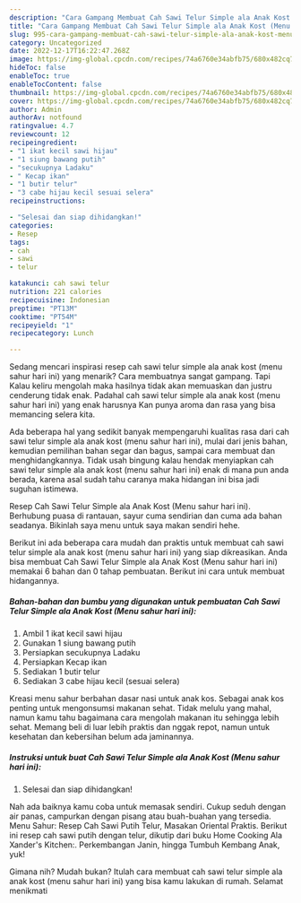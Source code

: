 ```yaml
---
description: "Cara Gampang Membuat Cah Sawi Telur Simple ala Anak Kost (Menu sahur hari ini) yang Enak Banget, Buat Buka Puasa Enak Banget"
title: "Cara Gampang Membuat Cah Sawi Telur Simple ala Anak Kost (Menu sahur hari ini) yang Enak Banget, Buat Buka Puasa Enak Banget"
slug: 995-cara-gampang-membuat-cah-sawi-telur-simple-ala-anak-kost-menu-sahur-hari-ini-yang-enak-banget-buat-buka-puasa-enak-banget
category: Uncategorized
date: 2022-12-17T16:22:47.268Z
image: https://img-global.cpcdn.com/recipes/74a6760e34abfb75/680x482cq70/cah-sawi-telur-simple-ala-anak-kost-menu-sahur-hari-ini-foto-resep-utama.jpg
hideToc: false
enableToc: true
enableTocContent: false
thumbnail: https://img-global.cpcdn.com/recipes/74a6760e34abfb75/680x482cq70/cah-sawi-telur-simple-ala-anak-kost-menu-sahur-hari-ini-foto-resep-utama.jpg
cover: https://img-global.cpcdn.com/recipes/74a6760e34abfb75/680x482cq70/cah-sawi-telur-simple-ala-anak-kost-menu-sahur-hari-ini-foto-resep-utama.jpg
author: Admin
authorAv: notfound
ratingvalue: 4.7
reviewcount: 12
recipeingredient:
- "1 ikat kecil sawi hijau"
- "1 siung bawang putih"
- "secukupnya Ladaku"
- " Kecap ikan"
- "1 butir telur"
- "3 cabe hijau kecil sesuai selera"
recipeinstructions:

- "Selesai dan siap dihidangkan!"
categories:
- Resep
tags:
- cah
- sawi
- telur

katakunci: cah sawi telur 
nutrition: 221 calories
recipecuisine: Indonesian
preptime: "PT13M"
cooktime: "PT54M"
recipeyield: "1"
recipecategory: Lunch

---
```



Sedang mencari inspirasi resep cah sawi telur simple ala anak kost (menu sahur hari ini) yang menarik? Cara membuatnya sangat gampang. Tapi Kalau keliru mengolah maka hasilnya tidak akan memuaskan dan justru cenderung tidak enak. Padahal cah sawi telur simple ala anak kost (menu sahur hari ini) yang enak harusnya Kan punya aroma dan rasa yang bisa memancing selera kita.


Ada beberapa hal yang sedikit banyak mempengaruhi kualitas rasa dari cah sawi telur simple ala anak kost (menu sahur hari ini), mulai dari jenis bahan, kemudian pemilihan bahan segar dan bagus, sampai cara membuat dan menghidangkannya. Tidak usah bingung kalau hendak menyiapkan cah sawi telur simple ala anak kost (menu sahur hari ini) enak di mana pun anda berada, karena asal sudah tahu caranya maka hidangan ini bisa jadi suguhan istimewa.

Resep Cah Sawi Telur Simple ala Anak Kost (Menu sahur hari ini). Berhubung puasa di rantauan, sayur cuma sendirian dan cuma ada bahan seadanya. Bikinlah saya menu untuk saya makan sendiri hehe.


Berikut ini ada beberapa cara mudah dan praktis untuk membuat cah sawi telur simple ala anak kost (menu sahur hari ini) yang siap dikreasikan. Anda bisa membuat Cah Sawi Telur Simple ala Anak Kost (Menu sahur hari ini) memakai 6 bahan dan 0 tahap pembuatan. Berikut ini cara untuk membuat hidangannya.

<!--inarticleads1-->

##### Bahan-bahan dan bumbu yang digunakan untuk pembuatan Cah Sawi Telur Simple ala Anak Kost (Menu sahur hari ini):

1. Ambil 1 ikat kecil sawi hijau
1. Gunakan 1 siung bawang putih
1. Persiapkan secukupnya Ladaku
1. Persiapkan  Kecap ikan
1. Sediakan 1 butir telur
1. Sediakan 3 cabe hijau kecil (sesuai selera)


Kreasi menu sahur berbahan dasar nasi untuk anak kos. Sebagai anak kos penting untuk mengonsumsi makanan sehat. Tidak melulu yang mahal, namun kamu tahu bagaimana cara mengolah makanan itu sehingga lebih sehat. Memang beli di luar lebih praktis dan nggak repot, namun untuk kesehatan dan kebersihan belum ada jaminannya. 

<!--inarticleads2-->

##### Instruksi untuk buat Cah Sawi Telur Simple ala Anak Kost (Menu sahur hari ini):


1. Selesai dan siap dihidangkan!

Nah ada baiknya kamu coba untuk memasak sendiri. Cukup seduh dengan air panas, campurkan dengan pisang atau buah-buahan yang tersedia. Menu Sahur: Resep Cah Sawi Putih Telur, Masakan Oriental Praktis. Berikut ini resep cah sawi putih dengan telur, dikutip dari buku Home Cooking Ala Xander&#39;s Kitchen:. Perkembangan Janin, hingga Tumbuh Kembang Anak, yuk! 

Gimana nih? Mudah bukan? Itulah cara membuat cah sawi telur simple ala anak kost (menu sahur hari ini) yang bisa kamu lakukan di rumah. Selamat menikmati
